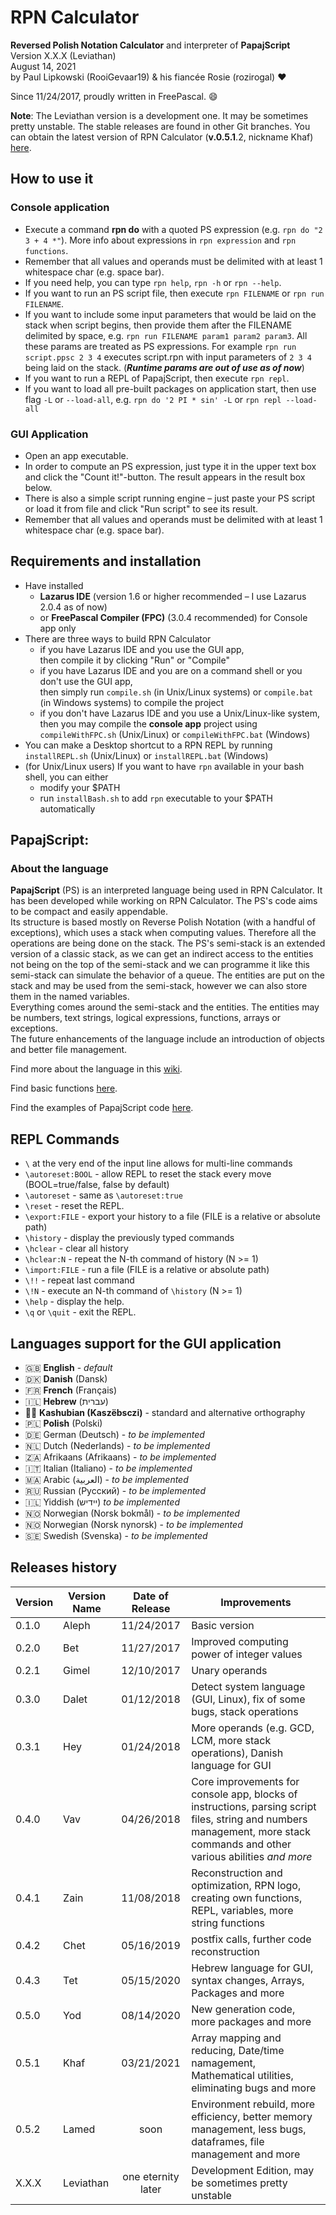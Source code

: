 # RPN Calculator
**Reversed Polish Notation Calculator**
and interpreter of **PapajScript**  
Version X.X.X (Leviathan)  
August 14, 2021  
by Paul Lipkowski (RooiGevaar19) & his fiancée Rosie (rozirogal) :heart: 

Since 11/24/2017, proudly written in FreePascal. :smile:

**Note**: The Leviathan version is a development one. It may be sometimes pretty unstable. The stable releases are found in other Git branches. You can obtain the latest version of RPN Calculator (**v.0.5.1**.2, nickname Khaf) [here](https://github.com/RooiGevaar19/RPNCalculator/releases).

## How to use it

### Console application
- Execute a command **rpn do** with a quoted PS expression (e.g. `rpn do "2 3 + 4 *"`). More info about expressions in `rpn expression` and `rpn functions`.
- Remember that all values and operands must be delimited with at least 1 whitespace char (e.g. space bar).
- If you need help, you can type `rpn help`, `rpn -h` or `rpn --help`.
- If you want to run an PS script file, then execute `rpn FILENAME` or `rpn run FILENAME`. 
- If you want to include some input parameters that would be laid on the stack when script begins, then provide them after the FILENAME delimited by space, e.g. `rpn run FILENAME param1 param2 param3`. All these params are treated as PS expressions. For example `rpn run script.ppsc 2 3 4` executes script.rpn with input parameters of `2 3 4` being laid on the stack. (**_Runtime params are out of use as of now_**) 
- If you want to run a REPL of PapajScript, then execute `rpn repl`.
- If you want to load all pre-built packages on application start, then use flag `-L` or `--load-all`, e.g. `rpn do '2 PI * sin' -L` or `rpn repl --load-all`

### GUI Application
- Open an app executable.
- In order to compute an PS expression, just type it in the upper text box and click the "Count it!"-button. The result appears in the result box below.
- There is also a simple script running engine – just paste your PS script or load it from file and click "Run script" to see its result.
- Remember that all values and operands must be delimited with at least 1 whitespace char (e.g. space bar).

## Requirements and installation
- Have installed
    * **Lazarus IDE** (version 1.6 or higher recommended – I use Lazarus 2.0.4 as of now) 
    * or **FreePascal Compiler (FPC)** (3.0.4 recommended) for Console app only
- There are three ways to build RPN Calculator
    * if you have Lazarus IDE and you use the GUI app,  
    then compile it by clicking "Run" or "Compile"
    * if you have Lazarus IDE and you are on a command shell or you don't use the GUI app,  
    then simply run `compile.sh` (in Unix/Linux systems) or `compile.bat` (in Windows systems) to compile the project
    * if you don't have Lazarus IDE and you use a Unix/Linux-like system,  
    then you may compile the **console app** project using `compileWithFPC.sh` (Unix/Linux) or `compileWithFPC.bat` (Windows)
- You can make a Desktop shortcut to a RPN REPL by running `installREPL.sh` (Unix/Linux) or `installREPL.bat` (Windows)
- (for Unix/Linux users) If you want to have `rpn` available in your bash shell, you can either
    * modify your $PATH
    * run `installBash.sh` to add `rpn` executable to your $PATH automatically

## PapajScript:

### About the language
**PapajScript** (PS) is an interpreted language being used in RPN Calculator. It has been developed while working on RPN Calculator. The PS's code aims to be compact and easily appendable.  
Its structure is based mostly on Reverse Polish Notation (with a handful of exceptions), which uses a stack when computing values. Therefore all the operations are being done on the stack. The PS's semi-stack is an extended version of a classic stack, as we can get an indirect access to the entities not being on the top of the semi-stack and we can programme it like this semi-stack can simulate the behavior of a queue. The entities are put on the stack and may be used from the semi-stack, however we can also store them in the named variables.  
Everything comes around the semi-stack and the entities. The entities may be numbers, text strings, logical expressions, functions, arrays or exceptions.  
The future enhancements of the language include an introduction of objects and better file management.

Find more about the language in this [wiki](https://github.com/RooiGevaar19/RPNCalculator/wiki).

Find basic functions [here](https://github.com/RooiGevaar19/RPNCalculator/wiki/Vanilla).

Find the examples of PapajScript code [here](https://github.com/RooiGevaar19/RPNCalculator/tree/leviathan/scripts).

## REPL Commands
- `\` at the very end of the input line allows for multi-line commands 
- `\autoreset:BOOL` - allow REPL to reset the stack every move (BOOL=true/false, false by default)
- `\autoreset` - same as `\autoreset:true`
- `\reset` - reset the REPL.
- `\export:FILE` - export your history to a file (FILE is a relative or absolute path)
- `\history` - display the previously typed commands
- `\hclear` - clear all history
- `\hclear:N` - repeat the N-th command of history (N >= 1)
- `\import:FILE` - run a file (FILE is a relative or absolute path)
- `\!!` - repeat last command
- `\!N` - execute an N-th command of `\history` (N >= 1)
- `\help` - display the help.
- `\q` or `\quit` - exit the REPL.

## Languages support for the GUI application
- :uk: **English** - *default*
- :denmark: **Danish** (Dansk)
- :fr: **French** (Français)
- :israel: **Hebrew** (עברית)
- :black_heart::yellow_heart: **Kashubian (Kaszëbsczi)** - standard and alternative orthography
- :poland: **Polish** (Polski)
- :de: German (Deutsch) - *to be implemented*
- 🇳🇱 Dutch (Nederlands) - *to be implemented*
- 🇿🇦 Afrikaans (Afrikaans) - *to be implemented*
- :it: Italian (Italiano) - *to be implemented*
- :morocco: Arabic (العربية) - *to be implemented*
- :ru: Russian (Русский) - *to be implemented*
- :israel: Yiddish (יידיש) *to be implemented*
- :norway: Norwegian (Norsk bokmål) - *to be implemented*
- :norway: Norwegian (Norsk nynorsk) - *to be implemented*
- :sweden: Swedish (Svenska) - *to be implemented*



## Releases history

Version | Version Name | Date of Release | Improvements
------- | ------------ |:---------------:| ------------
0.1.0 | Aleph | 11/24/2017 | Basic version
0.2.0 | Bet | 11/27/2017 | Improved computing power of integer values
0.2.1 | Gimel | 12/10/2017 | Unary operands
0.3.0 | Dalet | 01/12/2018 | Detect system language (GUI, Linux), fix of some bugs, stack operations
0.3.1 | Hey | 01/24/2018 | More operands (e.g. GCD, LCM, more stack operations), Danish language for GUI
0.4.0 | Vav | 04/26/2018 | Core improvements for console app, blocks of instructions, parsing script files, string and numbers management, more stack commands and other various abilities *and more*
0.4.1 | Zain | 11/08/2018 | Reconstruction and optimization, RPN logo, creating own functions, REPL, variables, more string functions
0.4.2 | Chet | 05/16/2019 | postfix calls, further code reconstruction
0.4.3 | Tet | 05/15/2020 | Hebrew language for GUI, syntax changes, Arrays, Packages and more
0.5.0 | Yod | 08/14/2020 | New generation code, more packages and more
0.5.1 | Khaf | 03/21/2021 | Array mapping and reducing, Date/time namagement, Mathematical utilities, eliminating bugs and more
0.5.2 | Lamed | soon | Environment rebuild, more efficiency, better memory management, less bugs, dataframes, file management and more
X.X.X | Leviathan | one eternity later | Development Edition, may be sometimes pretty unstable
